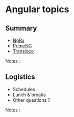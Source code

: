 # Angular topics

<!-- .slide: class="page-title" -->



## Summary

<!-- .slide: id="master-toc" class="toc" -->

- [NgRx](#/1)
- [PrimeNG](#/2)
- [Transloco](#/3)

Notes :



## Logistics

- Schedules
- Lunch & breaks
- Other questions ?

Notes :



<!-- .slide: class="page-questions" -->
